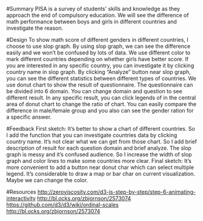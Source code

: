 
#Summary
PISA is a survey of students' skills and knowledge as they approach the end of compulsory education. We will see the difference of math performance between boys and girls in different countries and investigate the reason.


#Design
To show math score of different genders in different countries, I choose to use slop graph. By using slop graph, we can see the difference easily and we won’t be confused by lots of data. We use different color to mark different countries depending on whether girls have better score. 
If you are interested in any specific country, you can investigate it by clicking country name in slop graph. By clicking “Analyze” button near slop graph, you can see the different statistics between different types of countries. 
We use donut chart to show the result of questionnaire. The questionnaire can be divided into 6 domain. You can change domain and question to see different result. In any specific result, you can click legends of in the central area of donut chart to change the ratio of chart. You can easily compare the difference in male/female group and you also can see the gender ration for a specific answer.


#Feedback
First sketch:
It’s better to show a chart of different countries. 
So I add the function that you can investigate countries data by clicking country name.
It’s not clear what we can get from those chart.
So I add brief description of result for each question domain and brief analyze.
The slop graph is messy and it’s confused audience.
So I increase the width of slop graph and color lines to make some countries more clear.
Final sketch:
It’s more convenient to add a button near donut char which can select multiple legend.
It’s considerable to draw a map or bar char on current visualization.
Maybe we can change the color.

#Resources
http://zeroviscosity.com/d3-js-step-by-step/step-6-animating-interactivity
http://bl.ocks.org/zbjornson/2573074
https://github.com/d3/d3/wiki/ordinal-scales
http://bl.ocks.org/zbjornson/2573074


